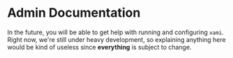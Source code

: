 # Admin Documentation

In the future, you will be able to get help with running and configuring `xami`.
Right now, we're still under heavy development, so explaining anything here would be kind of useless since **everything** is subject to change.